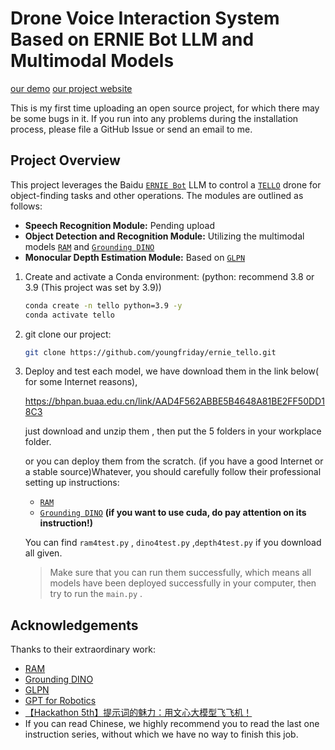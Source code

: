# Drone Voice Interaction System Based on ERNIE Bot LLM and Multimodal Models

[our demo](https://bhpan.buaa.edu.cn/link/AADFAF9062597C4C29858163ABCFAA95F3)
[our project website](https://youngfriday.cn/posts/%E5%9F%BA%E4%BA%8E%E6%96%87%E5%BF%83%E4%B8%80%E8%A8%80%E4%B8%8E%E5%A4%9A%E6%A8%A1%E6%80%81%E5%A4%A7%E6%A8%A1%E5%9E%8B%E7%9A%84%E8%AF%AD%E9%9F%B3%E4%BA%A4%E4%BA%92%E6%97%A0%E4%BA%BA%E6%9C%BA/)

This is my first time uploading an open source project, for which there may be some bugs in it.
If you run into any problems during the installation process, please file a GitHub Issue or send an email to me.

## Project Overview

This project leverages the Baidu [`ERNIE Bot`](https://yiyan.baidu.com/) LLM to control a [`TELLO`](https://github.com/damiafuentes/DJITelloPy) drone for object-finding tasks and other operations. The modules are outlined as follows:

- **Speech Recognition Module:** Pending upload
- **Object Detection and Recognition Module:** Utilizing the multimodal models [`RAM`](https://github.com/xinyu1205/recognize-anything) and [`Grounding DINO`](https://github.com/IDEA-Research/GroundingDINO)
- **Monocular Depth Estimation Module:** Based on [`GLPN`](https://huggingface.co/vinvino02/glpn-nyu)


1. Create and activate a Conda environment: (python: recommend 3.8 or 3.9 (This project was set by 3.9))

   ```bash
   conda create -n tello python=3.9 -y
   conda activate tello
   ```

2. git clone our project:

   ```bash
   git clone https://github.com/youngfriday/ernie_tello.git
   ```

3. Deploy and test each model, we have download them in the link below( for some Internet reasons), 

   https://bhpan.buaa.edu.cn/link/AAD4F562ABBE5B4648A81BE2FF50DD18C3

   just download and unzip them , then put the 5 folders in your workplace folder.

   or you can deploy them from the scratch. (if you have a good Internet or a stable source)Whatever, you should carefully follow their professional setting up instructions:

   - [`RAM` ](https://github.com/xinyu1205/recognize-anything)
   - [`Grounding DINO`](https://github.com/IDEA-Research/GroundingDINO) **(if you want to use cuda, do pay attention on its instruction!)**

   You can find `ram4test.py` , `dino4test.py` ,`depth4test.py`  if you download all given.

   > Make sure that you can run them successfully, which means all models have been deployed successfully in your computer, then try to run the `main.py` .

##  Acknowledgements

Thanks to their extraordinary work:

- [RAM ](https://github.com/xinyu1205/recognize-anything)
- [Grounding DINO](https://github.com/IDEA-Research/GroundingDINO) 
- [GLPN](https://huggingface.co/vinvino02/glpn-nyu)
- [GPT for Robotics](https://www.microsoft.com/en-us/research/articles/chatgpt-for-robotics/)
- [【Hackathon 5th】提示词的魅力：用文心大模型飞飞机！](https://aistudio.baidu.com/projectdetail/7158159?searchKeyword=%E7%94%A8%E6%96%87%E5%BF%83%E5%A4%A7%E6%A8%A1%E5%9E%8B%E9%A3%9E%E9%A3%9E%E6%9C%BA&searchTab=ALL)
- If you can read Chinese, we highly recommend you to read the last one instruction series, without which we have no way to finish this job.

